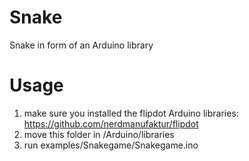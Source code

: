 # Snake
Snake in form of an Arduino library

# Usage
1. make sure you installed the flipdot Arduino libraries: https://github.com/nerdmanufaktur/flipdot
2. move this folder in /Arduino/libraries
3. run examples/Snakegame/Snakegame.ino
